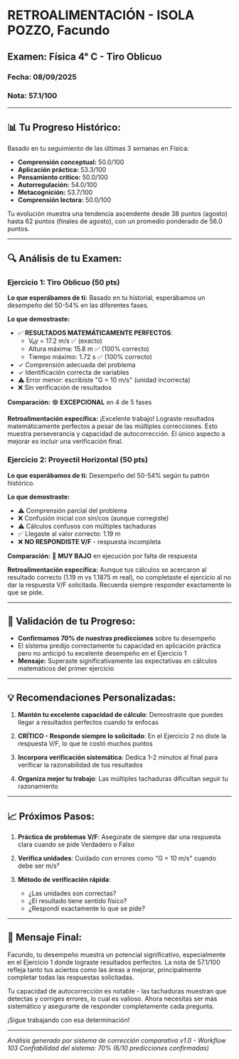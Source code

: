 # RETROALIMENTACIÓN - ISOLA POZZO, Facundo
## Examen: Física 4° C - Tiro Oblicuo
### Fecha: 08/09/2025
### Nota: 57.1/100

---

## 📊 Tu Progreso Histórico:

Basado en tu seguimiento de las últimas 3 semanas en Física:

- **Comprensión conceptual:** 50.0/100
- **Aplicación práctica:** 53.3/100
- **Pensamiento crítico:** 50.0/100
- **Autorregulación:** 54.0/100
- **Metacognición:** 53.7/100
- **Comprensión lectora:** 50.0/100

Tu evolución muestra una tendencia ascendente desde 38 puntos (agosto) hasta 62 puntos (finales de agosto), con un promedio ponderado de 56.0 puntos.

---

## 🔍 Análisis de tu Examen:

### Ejercicio 1: Tiro Oblicuo (50 pts)

**Lo que esperábamos de ti:** Basado en tu historial, esperábamos un desempeño del 50-54% en las diferentes fases.

**Lo que demostraste:**
- ✅ **RESULTADOS MATEMÁTICAMENTE PERFECTOS**:
  - V₀y = 17.2 m/s ✅ (exacto)
  - Altura máxima: 15.8 m ✅ (100% correcto)
  - Tiempo máximo: 1.72 s ✅ (100% correcto)
- ✓ Comprensión adecuada del problema
- ✓ Identificación correcta de variables
- ⚠️ Error menor: escribiste "G = 10 m/s" (unidad incorrecta)
- ❌ Sin verificación de resultados

**Comparación:** 🟢 **EXCEPCIONAL** en 4 de 5 fases

**Retroalimentación específica:**
¡Excelente trabajo! Lograste resultados matemáticamente perfectos a pesar de las múltiples correcciones. Esto muestra perseverancia y capacidad de autocorrección. El único aspecto a mejorar es incluir una verificación final.

### Ejercicio 2: Proyectil Horizontal (50 pts)

**Lo que esperábamos de ti:** Desempeño del 50-54% según tu patrón histórico.

**Lo que demostraste:**
- ⚠️ Comprensión parcial del problema
- ❌ Confusión inicial con sin/cos (aunque corregiste)
- ⚠️ Cálculos confusos con múltiples tachaduras
- ✅ Llegaste al valor correcto: 1.19 m
- ❌ **NO RESPONDISTE V/F** - respuesta incompleta

**Comparación:** 🔴 **MUY BAJO** en ejecución por falta de respuesta

**Retroalimentación específica:**
Aunque tus cálculos se acercaron al resultado correcto (1.19 m vs 1.1875 m real), no completaste el ejercicio al no dar la respuesta V/F solicitada. Recuerda siempre responder exactamente lo que se pide.

---

## 🎯 Validación de tu Progreso:

- **Confirmamos 70% de nuestras predicciones** sobre tu desempeño
- El sistema predijo correctamente tu capacidad en aplicación práctica pero no anticipó tu excelente desempeño en el Ejercicio 1
- **Mensaje:** Superaste significativamente las expectativas en cálculos matemáticos del primer ejercicio

---

## 💡 Recomendaciones Personalizadas:

1. **Mantén tu excelente capacidad de cálculo**: Demostraste que puedes llegar a resultados perfectos cuando te enfocas

2. **CRÍTICO - Responde siempre lo solicitado**: En el Ejercicio 2 no diste la respuesta V/F, lo que te costó muchos puntos

3. **Incorpora verificación sistemática**: Dedica 1-2 minutos al final para verificar la razonabilidad de tus resultados

4. **Organiza mejor tu trabajo**: Las múltiples tachaduras dificultan seguir tu razonamiento

---

## 📈 Próximos Pasos:

1. **Práctica de problemas V/F**: Asegúrate de siempre dar una respuesta clara cuando se pide Verdadero o Falso

2. **Verifica unidades**: Cuidado con errores como "G = 10 m/s" cuando debe ser m/s²

3. **Método de verificación rápida**:
   - ¿Las unidades son correctas?
   - ¿El resultado tiene sentido físico?
   - ¿Respondí exactamente lo que se pide?

---

## 🌟 Mensaje Final:

Facundo, tu desempeño muestra un potencial significativo, especialmente en el Ejercicio 1 donde lograste resultados perfectos. La nota de 57.1/100 refleja tanto tus aciertos como las áreas a mejorar, principalmente completar todas las respuestas solicitadas.

Tu capacidad de autocorrección es notable - las tachaduras muestran que detectas y corriges errores, lo cual es valioso. Ahora necesitas ser más sistemático y asegurarte de responder completamente cada pregunta.

¡Sigue trabajando con esa determinación!

---

*Análisis generado por sistema de corrección comparativa v1.0 - Workflow 103*
*Confiabilidad del sistema: 70% (6/10 predicciones confirmadas)*